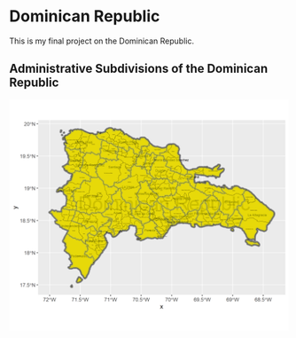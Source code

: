 # Dominican Republic

This is my final project on the Dominican Republic.

## Administrative Subdivisions of the Dominican Republic

![](dr2.png)
